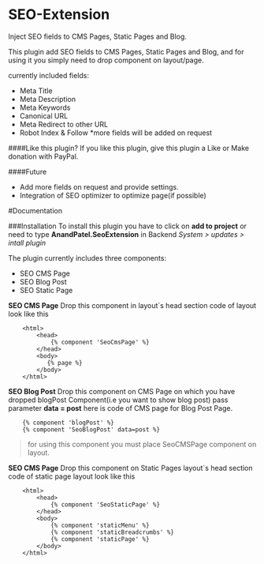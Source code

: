 SEO-Extension
=============

Inject SEO fields to CMS Pages, Static Pages and Blog.

This plugin add SEO fields to CMS Pages, Static Pages and Blog, and for using it you simply need to drop component on layout/page.

currently included fields:
* Meta Title
* Meta Description
* Meta Keywords
* Canonical URL
* Meta Redirect to other URL
* Robot Index & Follow
*more fields will be added on request


####Like this plugin?
If you like this plugin, give this plugin a Like or Make donation with PayPal.

####Future
* Add more fields on request and provide settings.
* Integration of SEO optimizer to optimize page(if possible)


#Documentation

###Installation
To install this plugin you have to click on __add to project__ or need to type __AnandPatel.SeoExtension__ in Backend *System > updates > intall plugin*


The plugin currently includes three components:
* SEO CMS Page
* SEO Blog Post
* SEO Static Page

**SEO CMS Page**
Drop this component in layout`s head section
code of layout look like this

``````````````````
    <html>
        <head>
            {% component 'SeoCmsPage' %}
        </head>
        <body>
           {% page %}
        </body>
    </html>
``````````````````


**SEO Blog Post**
Drop this component on CMS Page on which you have dropped blogPost Component(i.e you want to show blog post)
pass parameter __data = post__
here is code of CMS page for Blog Post Page.

``````````````````
    {% component 'blogPost' %}
    {% component 'SeoBlogPost' data=post %}
``````````````````

> for using this component you must place SeoCMSPage component on layout.

**SEO CMS Page**
Drop this component on Static Pages layout`s head section
code of static page layout look like this

``````````````````
    <html>
        <head>
            {% component 'SeoStaticPage' %}
        </head>
        <body>
            {% component 'staticMenu' %}
            {% component 'staticBreadcrumbs' %}
            {% component 'staticPage' %}
        </body>
    </html>
``````````````````